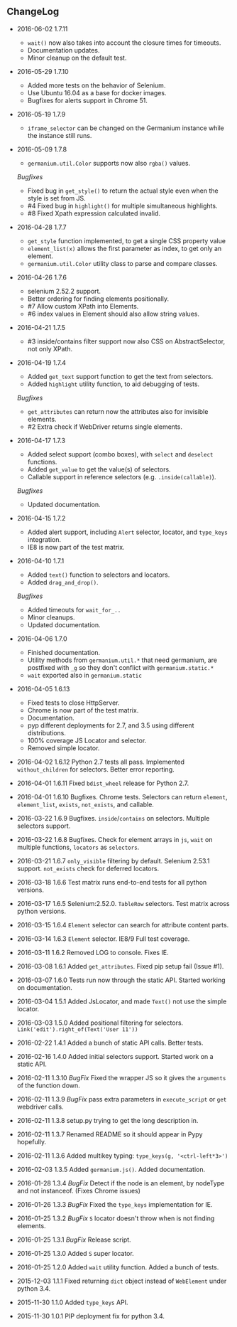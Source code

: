 ChangeLog
---------

* 2016-06-02  1.7.11
    - `wait()` now also takes into account the closure times for timeouts.
    - Documentation updates.
    - Minor cleanup on the default test.

* 2016-05-29  1.7.10
    - Added more tests on the behavior of Selenium.
    - Use Ubuntu 16.04 as a base for docker images.
    - Bugfixes for alerts support in Chrome 51.

* 2016-05-19  1.7.9
    - `iframe_selector` can be changed on the Germanium instance while the instance still runs.

* 2016-05-09  1.7.8
    - `germanium.util.Color` supports now also `rgba()` values.

    _Bugfixes_

    - Fixed bug in `get_style()` to return the actual style even when the style is set from JS.
    - #4 Fixed bug in `highlight()` for multiple simultaneous highlights.
    - #8 Fixed Xpath expression calculated invalid.

* 2016-04-28  1.7.7
    - `get_style` function implemented, to get a single CSS property value
    - `element_list(x)` allows the first parameter as index, to get only an element.
    - `germanium.util.Color` utility class to parse and compare classes.

* 2016-04-26  1.7.6
    - selenium 2.52.2 support.
    - Better ordering for finding elements positionally.
    - #7 Allow custom XPath into Elements.
    - #6 index values in Element should also allow string values.

* 2016-04-21  1.7.5
    - #3 inside/contains filter support now also CSS on AbstractSelector, not only XPath.

* 2016-04-19  1.7.4
    - Added `get_text` support function to get the text from selectors.
    - Added `highlight` utility function, to aid debugging of tests.

    _Bugfixes_

    - `get_attributes` can return now the attributes also for invisible elements.
    - #2 Extra check if WebDriver returns single elements.

* 2016-04-17  1.7.3
    - Added select support (combo boxes), with `select` and `deselect` functions.
    - Added `get_value` to get the value(s) of selectors.
    - Callable support in reference selectors (e.g. `.inside(callable)`).

    _Bugfixes_

    - Updated documentation.

* 2016-04-15  1.7.2
    - Added alert support, including `Alert` selector, locator, and `type_keys` integration.
    - IE8 is now part of the test matrix.

* 2016-04-10  1.7.1
    - Added `text()` function to selectors and locators.
    - Added `drag_and_drop()`.

    _Bugfixes_

    - Added timeouts for `wait_for_..`
    - Minor cleanups.
    - Updated documentation.

* 2016-04-06  1.7.0
    - Finished documentation.
    - Utility methods from `germanium.util.*` that need germanium, are
      postfixed with `_g` so they don't conflict with `germanium.static.*`
    - `wait` exported also in `germanium.static`

* 2016-04-05  1.6.13
    - Fixed tests to close HttpServer.
    - Chrome is now part of the test matrix.
    - Documentation.
    - pyp different deployments for 2.7, and 3.5 using different distributions.
    - 100% coverage JS Locator and selector.
    - Removed simple locator.

* 2016-04-02  1.6.12  Python 2.7 tests all pass. Implemented `without_children` for selectors. Better error reporting.
* 2016-04-01  1.6.11  Fixed `bdist_wheel` release for Python 2.7.
* 2016-04-01  1.6.10  Bugfixes. Chrome tests. Selectors can return `element`, `element_list`, `exists`, `not_exists`, and callable.
* 2016-03-22  1.6.9  Bugfixes. `inside`/`contains` on selectors. Multiple selectors support.
* 2016-03-22  1.6.8  Bugfixes. Check for element arrays in `js`, `wait` on multiple functions, `locators` as `selectors`.
* 2016-03-21  1.6.7  `only_visible` filtering by default. Selenium 2.53.1 support. `not_exists` check for deferred locators.
* 2016-03-18  1.6.6  Test matrix runs end-to-end tests for all python versions.
* 2016-03-17  1.6.5  Selenium:2.52.0. `TableRow` selectors. Test matrix across python versions.
* 2016-03-15  1.6.4  `Element` selector can search for attribute content parts.
* 2016-03-14  1.6.3  `Element` selector. IE8/9 Full test coverage.
* 2016-03-11  1.6.2  Removed LOG to console. Fixes IE.
* 2016-03-08  1.6.1  Added `get_attributes`. Fixed pip setup fail (Issue #1).
* 2016-03-07  1.6.0  Tests run now through the static API. Started working on documentation.
* 2016-03-04  1.5.1  Added JsLocator, and made `Text()` not use the simple locator.
* 2016-03-03  1.5.0  Added positional filtering for selectors. `Link('edit').right_of(Text('User 11'))`
* 2016-02-22  1.4.1  Added a bunch of static API calls. Better tests.
* 2016-02-16  1.4.0  Added initial selectors support. Started work on a static API.
* 2016-02-11  1.3.10  *BugFix* Fixed the wrapper JS so it gives the `arguments` of the function down.
* 2016-02-11  1.3.9  *BugFix* pass extra parameters in `execute_script` or `get` webdriver calls.
* 2016-02-11  1.3.8  setup.py trying to get the long description in.
* 2016-02-11  1.3.7  Renamed README so it should appear in Pypy hopefully.
* 2016-02-11  1.3.6  Added multikey typing: `type_keys(g, '<ctrl-left*3>')`
* 2016-02-03  1.3.5  Added `germanium.js()`. Added documentation.
* 2016-01-28  1.3.4  *BugFix* Detect if the node is an element, by nodeType and not instanceof. (Fixes Chrome issues)
* 2016-01-26  1.3.3  *BugFix* Fixed the `type_keys` implementation for IE.
* 2016-01-25  1.3.2  *BugFix* `S` locator doesn't throw when is not finding elements.
* 2016-01-25  1.3.1  *BugFix* Release script.
* 2016-01-25  1.3.0  Added `S` super locator.
* 2016-01-25  1.2.0  Added `wait` utility function. Added a bunch of tests.
* 2015-12-03  1.1.1  Fixed returning `dict` object instead of `WebElement` under python 3.4.
* 2015-11-30  1.1.0  Added `type_keys` API.
* 2015-11-30  1.0.1  PIP deployment fix for python 3.4.

